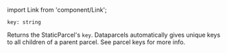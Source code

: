 import Link from 'component/Link';

```flow
key: string
```

Returns the StaticParcel's `key`. Dataparcels automatically gives unique keys to all children of a parent parcel. See <Link to="/parcel-keys">parcel keys</Link> for more info.
